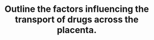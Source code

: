 ---
title: "Outline the factors influencing the transport of drugs across the placenta."
entityType: SAQ
exam: PEX
college: CICM
year: 2008
sitting: A
question: 22
passRate: 0
lo:
- "[[O2d]]"
- "[[O2e]]"
EC_expectedDomains:
- "The main points candidates were expected to know included the passive and active mechanisms that regulate the transfer of drugs across placenta and the potential clinical implications of drugs use in pregnancy in order to pass this question ."
EC_extraCredit:
- "Good answers to this question included examples to all the possible mechanisms that can affect the transport of drugs across placenta."
EC_errorsCommon:
- "The common omissions were degree of ionisation, active transporters, placental metabolism, explanation on the interaction between protein binding and ionisation of a drug in regulating placenta transfer, and the expected molecular size or weight of a drug that affects passive placental transfer of the drug."
resources: []
---